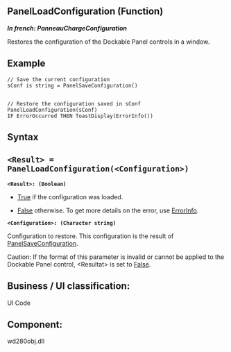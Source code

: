 
## PanelLoadConfiguration (Function)

***In french: PanneauChargeConfiguration***



<a name="XUse"></a>
<a name="Use"></a>
<a name="description"></a>
Restores the configuration of the Dockable Panel controls in a window. 
<a name="Example1"></a>
<a name="sample_code"></a>

## Example


```wl
// Save the current configuration
sConf is string = PanelSaveConfiguration()


// Restore the configuration saved in sConf
PanelLoadConfiguration(sConf)
IF ErrorOccurred THEN ToastDisplay(ErrorInfo())
```

<a name="XSYNTAX"></a>

## Syntax
<a name="SYNTAX1"></a>

`<Result> = PanelLoadConfiguration(<Configuration>)`
---

**`<Result>: (Boolean)`**



- <u><u><u><u>True</u></u></u></u> if the configuration was loaded.

- <u><u><u><u>False</u></u></u></u> otherwise. To get more details on the error, use [ErrorInfo](../WDLang1/3013008.md).




**`<Configuration>: (Character string)`**

Configuration to restore. This configuration is the result of [PanelSaveConfiguration](../WDLang1/1000023994.md).

Caution: If the format of this parameter is invalid or cannot be applied to the Dockable Panel control, &lt;Resultat&gt; is set to <u><u><u><u>False</u></u></u></u>. 







<a name="XComponent"></a>

## Business / UI classification:
UI Code
## Component:
wd280obj.dll

